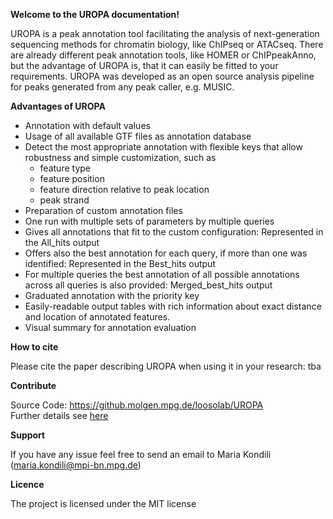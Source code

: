 **Welcome to the UROPA documentation!**

UROPA is a peak annotation tool facilitating the analysis of next-generation sequencing methods for chromatin biology, like ChIPseq or ATACseq. 
There are already different peak annotation tools, like HOMER or ChIPpeakAnno, but the advantage of UROPA is, that it can easily be fitted to your requirements.
UROPA was developed as an open source analysis pipeline for peaks generated from any peak caller, e.g. MUSIC.

**Advantages of UROPA**

* Annotation with default values 
* Usage of all available GTF files as annotation database
* Detect the most appropriate annotation with flexible keys that allow robustness and simple customization, such as
	* feature type
	* feature position
	* feature direction relative to peak location
	* peak strand
* Preparation of custom annotation files
* One run with multiple sets of parameters by multiple queries
* Gives all annotations that fit to the custom configuration: Represented in the All_hits output
* Offers also the best annotation for each query, if more than one was identified: Represented in the Best_hits output
* For multiple queries the best annotation of all possible annotations across all queries is also provided: Merged_best_hits output
* Graduated annotation with the priority key
* Easily-readable output tables with rich information about exact distance and location of annotated features.
* Visual summary for annotation evaluation

**How to cite**

Please cite the paper describing UROPA when using it in your research:
tba

**Contribute**

Source Code: https://github.molgen.mpg.de/loosolab/UROPA     
Further details see [here](http://uropa.readthedocs.io/en/latest/install/)

**Support**

If you have any issue feel free to send an email to Maria Kondili (maria.kondili@mpi-bn.mpg.de)

**Licence**

The project is licensed under the MIT license

